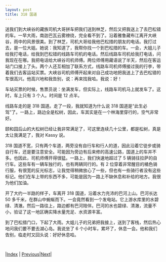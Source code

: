 ```yaml
---
layout: post
title: 318 国道
---
```


送我们到大峡谷的藏族司机大哥拼车把我们送到林芝，然后又把我送上了去巴松错的车。一早大雨，南迦巴瓦云雾缭绕，完全看不到了。沿着雅鲁藏布江离开大峡谷，雨中的风景很美。到了林芝，司机大哥给我他巴松措的朋友的电话。我打过去，是一位大姐。她说：我知道了，我帮你找一个到巴松措的车。一会，大姐儿子给我打电话，给我到巴松错的线路车司机的电话。然后线路车司机给我打电话，问我现在在哪。我把电话给大峡谷司机师傅。两位师傅用藏语说了半天，然后在客运站门口接上了头。两个人还互相加了联系方式，线路车司机师傅接过我的行李，带着我们去客运站买票。大峡谷司机师傅开起来对自己成功地把我送上了去巴松错的车很高兴。他高兴地和我告别，说：再来找我哈。我说：好！

车站买票的时候，售票员说：坐满发车，但实际上，线路车司机马上就发车了。这时，车上只有 3 个人。时间是 12 点半。

线路车走的是 318 国道。走了一段，我就知道为什么说 318 国道是“此生必驾”了。一路上，路边全是松树，因此，车其实是在一个林海里穿行的，空气非常好。

颐和园后山的大松树已经让我非常满足了，可这里连续几十公里，都是松树，真是太让我满足了，我对 Kassy 说。

318 国道不宽，只有两个车道，两旁没有自行车和行人的道，因此沿着它徒步或骑自行车，还是要注意安全。可能因为旁边有后来修的高速公路，国道上的车并不多。也因此，司机师傅开得很猛。一路上，我们快速地超过了 5 辆骑往拉萨的自行车。这些车有一辆车独行的，也有两辆同行的。有 2 位穿着非常醒目的橘色骑行服，有很宽的反光标志，让我觉得稍微放心了一些，但也有一些骑行者没有这些标记。他们在车上带的东西不多，可能是因为一路上不缺休息和补给的地方。我很为他们加油。

开了大约一半路的样子，车离开 318 国道，沿着水力充沛的巴河上山。巴河长达 50 多千米，在群山中蜿蜒而下。一会竟然看到一个发电站。它上游水库里的水碧绿、清澈。然后一路往上，路边都有巴河陪伴。巴河的水也碧绿、清澈，流量不小，验证了这一地区确实降水量充足、水资源丰富。

到了巴松措门口，下起了大雨。大姐儿子的兄弟把我接上，送到了客栈，然后热心地问我们要不要去湖心岛。我说坐了 6 个小时车，累坏了，休息一会。他和我们告别，临走时又回头说：好好休息哈。

<br/>

|[Index](../) | [Previous](65-nongzhuang)|[Next](82-lake)|
